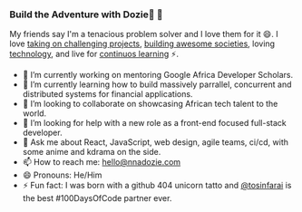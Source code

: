 ### Build the Adventure with Dozie🚀 👋

<!--
**Nnadozie/Nnadozie** is a ✨ _special_ ✨ repository because its `README.md` (this file) appears on your GitHub profile.-->

My friends say I'm a tenacious problem solver and I love them for it 😄. I love [taking on challenging projects](https://compexafrica.com/), [building awesome societies](https://qmrs.co.uk/), loving [technology](https://nnadozie.com/), and live for [continuos learning](https://www.linkedin.com/) ⚡.

- 🔭 I’m currently working on mentoring Google Africa Developer Scholars.
- 🌱 I’m currently learning how to build massively parrallel, concurrent and distributed systems for financial applications.
- 👯 I’m looking to collaborate on showcasing African tech talent to the world.
- 🤔 I’m looking for help with a new role as a front-end focused full-stack developer.
- 💬 Ask me about React, JavaScript, web design, agile teams, ci/cd, with some anime and kdrama on the side.
- 📫 How to reach me: hello@nnadozie.com
- 😄 Pronouns: He/Him
- ⚡ Fun fact: I was born with a github 404 unicorn tatto and [@tosinfarai](https://github.com/tosinfarai) is the best #100DaysOfCode partner ever. 
